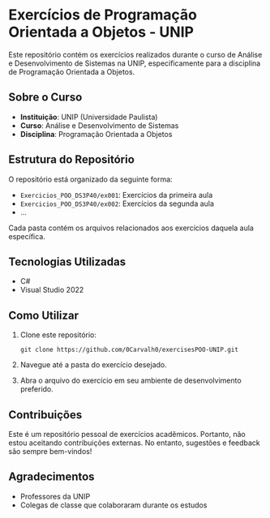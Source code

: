 # Exercícios de Programação Orientada a Objetos - UNIP

Este repositório contém os exercícios realizados durante o curso de Análise e Desenvolvimento de Sistemas na UNIP, especificamente para a disciplina de Programação Orientada a Objetos.

## Sobre o Curso

- **Instituição**: UNIP (Universidade Paulista)
- **Curso**: Análise e Desenvolvimento de Sistemas
- **Disciplina**: Programação Orientada a Objetos

## Estrutura do Repositório

O repositório está organizado da seguinte forma:

- `Exercicios_POO_DS3P40/ex001`: Exercícios da primeira aula
- `Exercicios_POO_DS3P40/ex002`: Exercícios da segunda aula
- ...

Cada pasta contém os arquivos relacionados aos exercícios daquela aula específica.

## Tecnologias Utilizadas

- C#
- Visual Studio 2022

## Como Utilizar

1. Clone este repositório:
   ```
   git clone https://github.com/0Carvalh0/exercisesPOO-UNIP.git
   ```
2. Navegue até a pasta do exercício desejado.

3. Abra o arquivo do exercício em seu ambiente de desenvolvimento preferido.

## Contribuições

Este é um repositório pessoal de exercícios acadêmicos. Portanto, não estou aceitando contribuições externas. No entanto, sugestões e feedback são sempre bem-vindos!

## Agradecimentos

- Professores da UNIP
- Colegas de classe que colaboraram durante os estudos
